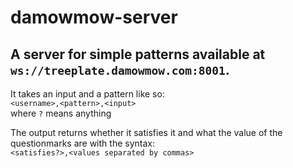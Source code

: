 # damowmow-server  
## A server for simple patterns available at ``ws://treeplate.damowmow.com:8001``.<br>  
It takes an input and a pattern like so:    
``<username>,<pattern>,<input>``  
where ``?`` means anything  
  
The output returns whether it satisfies it and what the value of the questionmarks are with the syntax:  
``<satisfies?>,<values separated by commas>``

